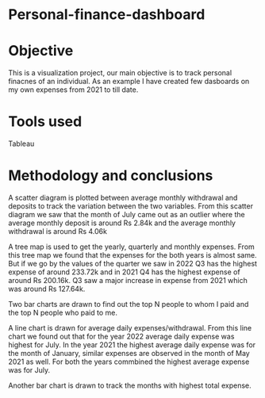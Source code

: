# Personal-finance-dashboard
# Objective
This is a visualization project, our main objective is to track personal finacnes of an individual. As an example I have created few dasboards on my own expenses from 2021 to till date.
# Tools used 
Tableau
# Methodology and conclusions
A scatter diagram is plotted between average monthly withdrawal and deposits to track the variation between the two variables. From this scatter diagram we saw that the month of July came out as an outlier where the average monthly deposit is around Rs 2.84k and the average monthly withdrawal is around Rs 4.06k


A tree map is used to get the yearly, quarterly and monthly expenses. From this tree map we found that the expenses for the both years is almost same. But if we go by the values of the quarter we saw in 2022 Q3 has the highest expense of around 233.72k and in 2021 Q4 has the highest expense of around Rs 200.16k. Q3 saw a major increase in expense from 2021 which was around Rs 127.64k.


Two bar charts are drawn to find out the top N people to whom I paid and the top N people who paid to me.


A line chart is drawn for average daily expenses/withdrawal. From this line chart we found out that for the year 2022 average daily expense was highest for July. In the year 2021 the highest average daily expense was for the month of January, similar expenses are observed in the month of May 2021 as well. For both the years commbined the highest average expense was for July. 


Another bar chart is drawn to track the months with highest total expense. 
